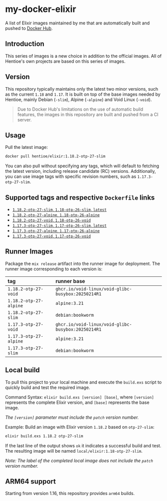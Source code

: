 # my-docker-elixir

A list of Elixir images maintained by me that are automatically built and pushed to [Docker Hub](https://hub.docker.com/repository/docker/hentioe/elixir).

## Introduction

This series of images is a new choice in addition to the official images. All of Hentioe's own projects are based on this series of images.

## Version

This repository typically maintains only the latest two minor versions, such as the current `1.18` and `1.17`. It is built on top of the base images needed by Hentioe, mainly Debian (`-slim`), Alpine (`-alpine`) and Void Linux (`-void`).

> Due to Docker Hub's limitations on the use of automatic build features, the images in this repository are built and pushed from a CI server.

## Usage

Pull the latest image:

```bash
docker pull hentioe/elixir:1.18.2-otp-27-slim
```

You can also pull without specifying any tags, which will default to fetching the latest version, including release candidate (RC) versions. Additionally, you can use image tags with specific revision numbers, such as `1.17.3-otp-27-slim`.

## Supported tags and respective `Dockerfile` links

- [`1.18.2-otp-27-slim`, `1.18-otp-26-slim`, `latest`](https://github.com/Hentioe/my-docker-elixir/blob/main/1.18/otp-27-slim/Dockerfile)
- [`1.18.2-otp-27-alpine`, `1.18-otp-26-alpine`](https://github.com/Hentioe/my-docker-elixir/blob/main/1.18/otp-27-alpine/Dockerfile)
- [`1.18.2-otp-27-void`, `1.18-otp-26-void`](https://github.com/Hentioe/my-docker-elixir/blob/main/1.18/otp-27-void/Dockerfile)
- [`1.17.3-otp-27-slim`, `1.17-otp-26-slim`, `latest`](https://github.com/Hentioe/my-docker-elixir/blob/main/1.17/otp-27-slim/Dockerfile)
- [`1.17.3-otp-27-alpine`, `1.17-otp-26-alpine`](https://github.com/Hentioe/my-docker-elixir/blob/main/1.17/otp-27-alpine/Dockerfile)
- [`1.17.3-otp-27-void`, `1.17-otp-26-void`](https://github.com/Hentioe/my-docker-elixir/blob/main/1.17/otp-27-void/Dockerfile)

## Runner Images

Package the `mix release` artifact into the runner image for deployment. The runner image corresponding to each version is:

| tag                    | runner base                                        |
| :--------------------- | :------------------------------------------------- |
| `1.18.2-otp-27-void`   | `ghcr.io/void-linux/void-glibc-busybox:20250214R1` |
| `1.18.2-otp-27-alpine` | `alpine:3.21`                                      |
| `1.18.2-otp-27-slim`   | `debian:bookworm`                                  |
| `1.17.3-otp-27-void`   | `ghcr.io/void-linux/void-glibc-busybox:20250214R1` |
| `1.17.3-otp-27-alpine` | `alpine:3.21`                                      |
| `1.17.3-otp-27-slim`   | `debian:bookworm`                                  |

## Local build

To pull this project to your local machine and execute the `build.exs` script to quickly build and test the required image.

Command Syntax: `elixir build.exs [version] [base]`, where `[version]` represents the complete Elixir version, and `[base]` represents the base image.

_The `[version]` parameter must include the `patch` version number._

Example: Build an image with Elixir version `1.18.2` based on `otp-27-slim`:

```bash
elixir build.exs 1.18.2 otp-27-slim
```

If the last line of the output shows `ok` it indicates a successful build and test. The resulting image will be named `local/elixir:1.18-otp-27-slim`.

_Note: The label of the completed local image does not include the `patch` version number._

## ARM64 support

Starting from version 1.16, this repository provides `arm64` builds.
